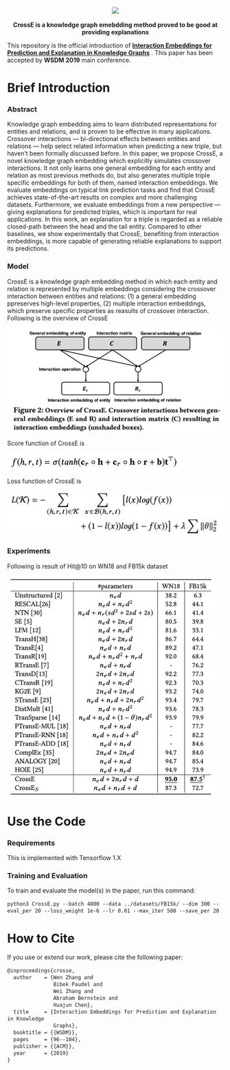 
<p align="center">
    <a href="https://github.com/zjunlp/openue"> <img src="https://raw.githubusercontent.com/zjunlp/openue/master/docs/images/logo_zju_klab.png" width="400"/></a>
</p>

<p align="center">
    <strong>CrossE is a knowledge graph emebdding method proved to be good at providing explanations</strong>
</p>


This repository is the official introduction of **[Interaction Embeddings for Prediction and Explanation in Knowledge Graphs](https://dl.acm.org/doi/10.1145/3289600.3291014)** . This paper has been accepted by **WSDM 2019** main conference. 


# Brief Introduction


### Abstract

Knowledge graph embedding aims to learn distributed representations for entities and relations, and is proven to be effective in many applications. Crossover interactions — bi-directional effects between entities and relations — help select related information when predicting a new triple, but haven’t been formally discussed before. In this paper, we propose CrossE, a novel knowledge graph embedding which explicitly simulates crossover interactions. It not only learns one general embedding for each entity and relation as most previous methods do, but also generates multiple triple specific embeddings for both of them, named interaction embeddings. We evaluate embeddings on typical link prediction tasks and find that CrossE achieves state-of-the-art results on complex and more challenging datasets. Furthermore, we evaluate embeddings from a new perspective — giving explanations for predicted triples, which is important for real applications. In this work, an explanation for a triple is regarded as a reliable closed-path between the head and the tail entity. Compared to other baselines, we show experimentally that CrossE, benefiting from interaction embeddings, is more capable of generating reliable explanations to support its predictions.


### Model

CrossE is a knowledge graph embedding method in which each entity and relation is represented by multiple embeddings considering the crossover interaction between entities and relations: (1) a general embedding ppreserves high-level properties, (2) multiple interaction embeddings, which preserve specific properties as reasults of crossover interaction. Following is the overview of CrossE

![image-20210822120901037](./figures/crosse.jpg)



Score function of CrossE is 

<img src="./figures/score_function.jpg" alt="score_function.jpg" style="zoom:50%;" />

Loss function of CrossE is 

<img src="./figures/loss_function.jpg" alt="loss_function.jpg" style="zoom:50%;" />


### Experiments

Following is result of Hit@10 on WN18 and FB15k dataset

<img src="./figures/experiment.jpg" alt="loss_function.jpg" style="zoom:50%;" />

# Use the Code 
### Requirements

This is implemented with Tensorflow 1.X 

### Training and Evaluation

To train and evaluate the model(s) in the paper, run this command:

```train
python3 CrossE.py --batch 4000 --data ../datasets/FB15k/ --dim 300 --eval_per 20 --loss_weight 1e-6 --lr 0.01 --max_iter 500 --save_per 20
```


# How to Cite

If you use or extend our work, please cite the following paper:

```
@inproceedings{crosse,
  author    = {Wen Zhang and
               Bibek Paudel and
               Wei Zhang and
               Abraham Bernstein and
               Huajun Chen},
  title     = {Interaction Embeddings for Prediction and Explanation in Knowledge
               Graphs},
  booktitle = {{WSDM}},
  pages     = {96--104},
  publisher = {{ACM}},
  year      = {2019}
}
```
